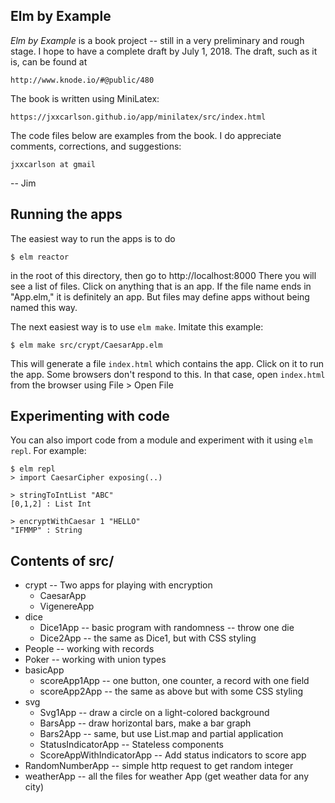 ## Elm by Example

*Elm by Example* is a book project -- still in a very preliminary
and rough stage.  I hope to have a complete draft by July 1, 2018.
The draft, such as it is, can be found at

    http://www.knode.io/#@public/480

The book is written using MiniLatex:

    https://jxxcarlson.github.io/app/minilatex/src/index.html

The code files below are examples from the book.
I do appreciate comments, corrections, and suggestions:

    jxxcarlson at gmail

-- Jim

## Running the apps

The easiest way to run the apps is to do

  `$ elm reactor`

in the root of this directory, then go to http://localhost:8000
There you will see a list of files.  Click on anything that
is an app.  If the file name ends in "App.elm," it is definitely
an app.  But files may define apps without being named this way.

The next easiest way is to use `elm make`. Imitate this example:

  `$ elm make src/crypt/CaesarApp.elm`

This will generate a file `index.html` which contains the app.
Click on it to run the app.  Some browsers don't respond to this.
In that case, open `index.html` from the browser using File > Open File

## Experimenting with code

You can also import code from a module and experiment with it using
`elm repl`.  For example:

   ```
   $ elm repl
   > import CaesarCipher exposing(..)

   > stringToIntList "ABC"
  [0,1,2] : List Int

   > encryptWithCaesar 1 "HELLO"
  "IFMMP" : String
   ```


## Contents of src/

* crypt -- Two apps for playing with encryption
    - CaesarApp
    - VigenereApp
* dice
    - Dice1App -- basic program with randomness -- throw one die
    - Dice2App -- the same as Dice1, but with CSS styling
* People -- working with records
* Poker	-- working with union types
* basicApp
    - scoreApp1App -- one button, one counter, a record with one field
    - scoreApp2App -- the same as above but with some CSS styling
* svg
    - Svg1App  -- draw a circle on a light-colored background
    - BarsApp -- draw horizontal bars, make a bar graph
    - Bars2App  -- same, but use List.map and partial application
    - StatusIndicatorApp -- Stateless components
    - ScoreAppWithIndicatorApp  -- Add status indicators to score app
* RandomNumberApp  -- simple http request to get random integer
* weatherApp -- all the files for weather App (get weather data for any city)
